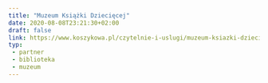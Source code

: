 ```yaml
---
title: "Muzeum Książki Dziecięcej"
date: 2020-08-08T23:21:30+02:00
draft: false
link: https://www.koszykowa.pl/czytelnie-i-uslugi/muzeum-ksiazki-dzieciecej/16
typ:
 - partner
 - biblioteka
 - muzeum
---
```

